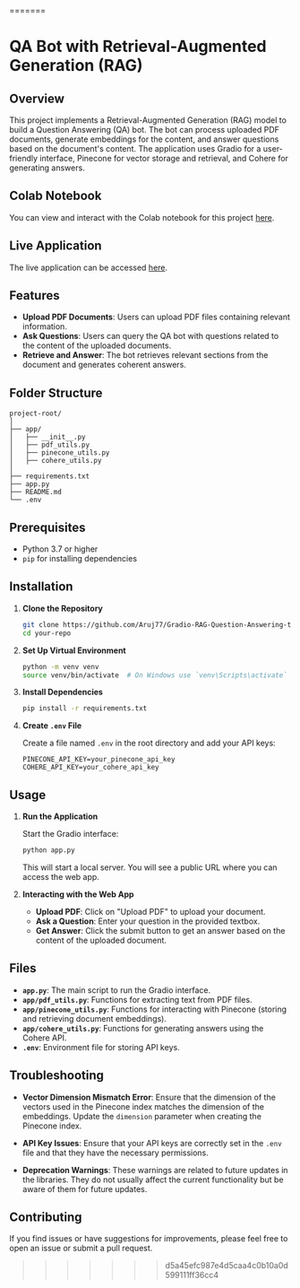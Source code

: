 =======
# QA Bot with Retrieval-Augmented Generation (RAG)

## Overview

This project implements a Retrieval-Augmented Generation (RAG) model to build a Question Answering (QA) bot. The bot can process uploaded PDF documents, generate embeddings for the content, and answer questions based on the document's content. The application uses Gradio for a user-friendly interface, Pinecone for vector storage and retrieval, and Cohere for generating answers.

## Colab Notebook

You can view and interact with the Colab notebook for this project [here](https://colab.research.google.com/drive/17QEoovx4ssZ3bFT3cXlG0eBs_h8HUifv?usp=sharing).

## Live Application

The live application can be accessed [here](#).

## Features

- **Upload PDF Documents**: Users can upload PDF files containing relevant information.
- **Ask Questions**: Users can query the QA bot with questions related to the content of the uploaded documents.
- **Retrieve and Answer**: The bot retrieves relevant sections from the document and generates coherent answers.

## Folder Structure

```
project-root/
│
├── app/
│   ├── __init__.py
│   ├── pdf_utils.py
│   ├── pinecone_utils.py
│   ├── cohere_utils.py
│
├── requirements.txt
├── app.py
├── README.md
└── .env
```

## Prerequisites

- Python 3.7 or higher
- `pip` for installing dependencies

## Installation

1. **Clone the Repository**

   ```bash
   git clone https://github.com/Aruj77/Gradio-RAG-Question-Answering-tool
   cd your-repo
   ```

2. **Set Up Virtual Environment**

   ```bash
   python -m venv venv
   source venv/bin/activate  # On Windows use `venv\Scripts\activate`
   ```

3. **Install Dependencies**

   ```bash
   pip install -r requirements.txt
   ```

4. **Create `.env` File**

   Create a file named `.env` in the root directory and add your API keys:

   ```env
   PINECONE_API_KEY=your_pinecone_api_key
   COHERE_API_KEY=your_cohere_api_key
   ```

## Usage

1. **Run the Application**

   Start the Gradio interface:

   ```bash
   python app.py
   ```

   This will start a local server. You will see a public URL where you can access the web app.

2. **Interacting with the Web App**

   - **Upload PDF**: Click on "Upload PDF" to upload your document.
   - **Ask a Question**: Enter your question in the provided textbox.
   - **Get Answer**: Click the submit button to get an answer based on the content of the uploaded document.

## Files

- **`app.py`**: The main script to run the Gradio interface.
- **`app/pdf_utils.py`**: Functions for extracting text from PDF files.
- **`app/pinecone_utils.py`**: Functions for interacting with Pinecone (storing and retrieving document embeddings).
- **`app/cohere_utils.py`**: Functions for generating answers using the Cohere API.
- **`.env`**: Environment file for storing API keys.

## Troubleshooting

- **Vector Dimension Mismatch Error**:
  Ensure that the dimension of the vectors used in the Pinecone index matches the dimension of the embeddings. Update the `dimension` parameter when creating the Pinecone index.

- **API Key Issues**:
  Ensure that your API keys are correctly set in the `.env` file and that they have the necessary permissions.

- **Deprecation Warnings**:
  These warnings are related to future updates in the libraries. They do not usually affect the current functionality but be aware of them for future updates.

## Contributing

If you find issues or have suggestions for improvements, please feel free to open an issue or submit a pull request.
>>>>>>> d5a45efc987e4d5caa4c0b10a0d599111ff36cc4


